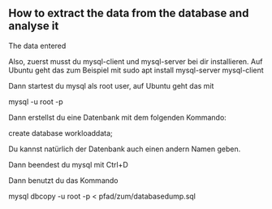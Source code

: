 How to extract the data from the database and analyse it
------------

The data entered


  
  
Also, zuerst musst du mysql-client und mysql-server bei dir installieren. Auf Ubuntu geht das zum Beispiel mit 
sudo apt install mysql-server mysql-client

Dann startest du mysql als root user, auf Ubuntu geht das mit

mysql -u root -p

Dann erstellst du eine Datenbank mit dem folgenden Kommando:

create database workloaddata;

Du kannst natürlich der Datenbank auch einen andern Namen geben.

Dann beendest du mysql mit Ctrl+D

Dann benutzt du das Kommando

mysql dbcopy -u root -p < pfad/zum/databasedump.sql

  
